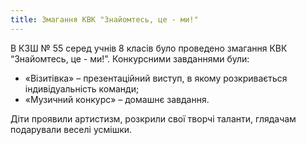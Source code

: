 ```yaml
---
title: Змагання КВК "Знайомтесь, це - ми!"
---
```


В КЗШ № 55 серед учнів 8 класів було проведено змагання КВК “Знайомтесь, це - ми!”. Конкурсними завданнями були:

- «Візитівка» – презентаційний виступ, в якому розкривається індивідуальність команди;
- «Музичний конкурс» – домашнє завдання.

Діти проявили артистизм, розкрили свої творчі таланти, глядачам подарували веселі усмішки.

<slideshow id="72157647556165963"></slideshow>

